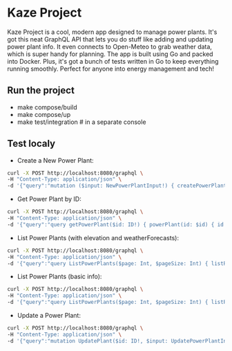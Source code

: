 # Kaze Project 

Kaze Project is a cool, modern app designed to manage power plants. It's got this neat GraphQL API that lets you do stuff like adding and updating power plant info. It even connects to Open-Meteo to grab weather data, which is super handy for planning. The app is built using Go and packed into Docker. Plus, it's got a bunch of tests written in Go to keep everything running smoothly. Perfect for anyone into energy management and tech!

## Run the project

* make compose/build
* make compose/up
* make test/integration # in a separate console

## Test localy

* Create a New Power Plant:

```bash
curl -X POST http://localhost:8080/graphql \
-H "Content-Type: application/json" \
-d '{"query":"mutation ($input: NewPowerPlantInput!) { createPowerPlant(input: $input) { id name latitude longitude } }","variables": {"input": {"name": "Berlin/Pankow Wind Farm","latitude": 52.636083,"longitude": 13.42977}}}'
```

* Get Power Plant by ID:

```bash
curl -X POST http://localhost:8080/graphql \
-H "Content-Type: application/json" \
-d '{"query":"query getPowerPlant($id: ID!) { powerPlant(id: $id) { id name latitude longitude hasPrecipitationToday elevation weatherForecasts { time temperature precipitation windSpeed windDirection } } }","variables": {"id": "1"}}'
```

* List Power Plants (with elevation and weatherForecasts):

```bash
curl -X POST http://localhost:8080/graphql \
-H "Content-Type: application/json" \
-d '{"query":"query ListPowerPlants($page: Int, $pageSize: Int) { listPowerPlants(page: $page, pageSize: $pageSize) { powerPlants { id name latitude longitude elevation weatherForecasts { time temperature precipitation windSpeed windDirection } } totalCount } }","variables": {"page": 1,"pageSize": 10}}'
```

* List Power Plants (basic info):

```bash
curl -X POST http://localhost:8080/graphql \
-H "Content-Type: application/json" \
-d '{"query":"query ListPowerPlants($page: Int, $pageSize: Int) { listPowerPlants(page: $page, pageSize: $pageSize) { powerPlants { id name latitude longitude } totalCount } }","variables": {"page": 1,"pageSize": 10}}'
```

* Update a Power Plant:

```bash
curl -X POST http://localhost:8080/graphql \
-H "Content-Type: application/json" \
-d '{"query":"mutation UpdatePlant($id: ID!, $input: UpdatePowerPlantInput!) { updatePowerPlant(id: $id, input: $input) { id name latitude longitude } }","variables": {"id": "30","input": {"name": "Berlin Pankow Wind Farm"}}}'
```
